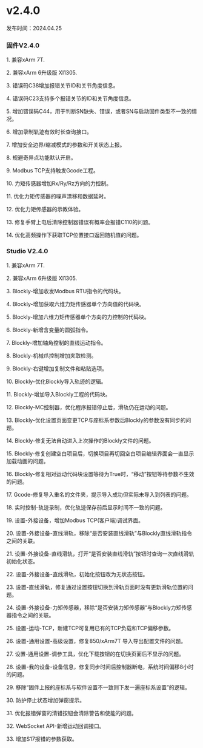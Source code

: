 # v2.4.0
 发布时间：2024.04.25

### 固件V2.4.0

1\. 兼容xArm 7T.

2\. 兼容xArm 6升级版 XI1305.

3\. 错误码C38增加报错关节ID和关节角度信息。

4\. 错误码C23支持多个报错关节的ID和关节角度信息。

5\. 增加错误码C44，用于判断SN缺失、错误，或者SN与启动固件类型不一致的情况。

6\. 增加录制轨迹有效时长查询接口。

7\. 增加安全边界/缩减模式的参数和开关状态上报。

8\. 规避奇异点功能默认开启。

9\. Modbus TCP支持触发Gcode工程。

10\. 力矩传感器增加Rx/Ry/Rz方向的力控制。

11\. 优化力矩传感器的噪声漂移和数据延时。

12\. 优化力矩传感器的示教体验。

13\. 修复手臂上电后清除控制器错误有概率会报错C110的问题。

14\. 优化高频操作下获取TCP位置接口返回随机值的问题。



### Studio V2.4.0

1\. 兼容xArm 7T.

2\. 兼容xArm 6升级版 XI1305.

3\. Blockly-增加收发Modbus RTU指令的代码块。

4\. Blockly-增加获取六维力矩传感器单个方向值的代码块。

5\. Blockly-增加六维力矩传感器单个方向的力控制的代码块。

6\. Blockly-新增含变量的圆弧指令。

7\. Blockly-增加轴角控制的直线运动指令。

8\. Blockly-机械爪控制增加夹取检测。

9\. Blockly-右键增加复制文件和粘贴选项。

10\. Blockly-优化Blockly导入轨迹的逻辑。

11\. Blockly-增加导入Blockly工程的代码块。

12\. Blockly-MC控制器，优化程序报错停止后，滑轨仍在运动的问题。

13\. Blockly-优化设置页面变更TCP与座标系参数后Blockly的参数没有同步的问题。

14\. Blockly-修复无法自动进入上次操作的Blockly文件的问题。

15\. Blockly-修复创建空白项目后，切换项目再切回空白项目编辑界面会一直显示加载动画的问题。

16\. Blockly-修复相对运动代码块设置等待为True时，“移动”按钮等待参数不生效的问题。

17\. Gcode-修复导入重名的文件夹，提示导入成功但实际未导入到列表的问题。

18\. 实时控制-轨迹录制，优化轨迹保存前后显示时间不一致的问题。

19\. 设置-外接设备，增加Modbus TCP(客户端)调试界面。

20\. 设置-外接设备-直线滑轨，移除“是否安装直线滑轨”与Blockly直线滑轨指令之间的关联。

21\. 设置-外接设备-直线滑轨，打开“是否安装直线滑轨”按钮时查询一次直线滑轨初始化状态。

22\. 设置-外接设备-直线滑轨，初始化按钮改为无状态按钮。

23\. 设置-直线滑轨，修复通过设置按钮切换到滑轨页面时没有更新滑轨位置的问题。

24\. 设置-外接设备-力矩传感器，移除“是否安装力矩传感器”与Blockly力矩传感器指令之间的关联。

25\. 设置-运动-TCP，新建TCP可复用已有的TCP负载和TCP偏移参数。

26\. 设置-通用设置-高级设置，修复850/xArm7T 导入导出配置文件的问题。

27\. 设置-通用设置-调参工具，优化下载按钮的在切换页面后不显示的问题。&#x20;

28\. 设置-我的设备-设备信息，修复同步时间后控制器断电，系统时间偏移8小时的问题。

29\. 移除“固件上报的座标系与软件设置不一致则下发一遍座标系设置”的逻辑。

30\. 防护停止状态增加弹窗提示。

31\. 优化报错弹窗的清错按钮会清除警告和使能的问题。

32\. WebSocket API-新增运动回调接口。

33\. 增加S17报错的参数获取。
